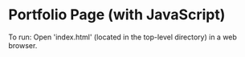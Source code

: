 # Portfolio Page (with JavaScript)

To run: Open 'index.html' (located in the top-level directory) in a web browser.